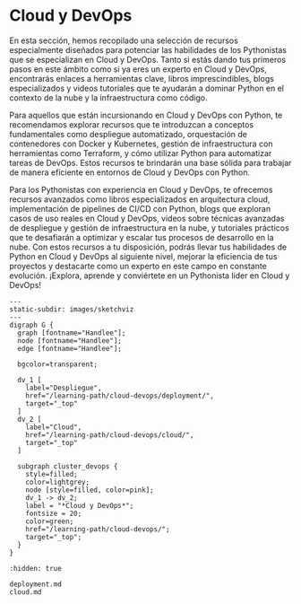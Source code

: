 # Cloud y DevOps

En esta sección, hemos recopilado una selección de recursos especialmente
diseñados para potenciar las habilidades de los Pythonistas que se especializan
en Cloud y DevOps. Tanto si estás dando tus primeros pasos en este ámbito como
si ya eres un experto en Cloud y DevOps, encontrarás enlaces a herramientas
clave, libros imprescindibles, blogs especializados y videos tutoriales que te
ayudarán a dominar Python en el contexto de la nube y la infraestructura como
código.

Para aquellos que están incursionando en Cloud y DevOps con Python, te
recomendamos explorar recursos que te introduzcan a conceptos fundamentales como
despliegue automatizado, orquestación de contenedores con Docker y Kubernetes,
gestión de infraestructura con herramientas como Terraform, y cómo utilizar
Python para automatizar tareas de DevOps. Estos recursos te brindarán una base
sólida para trabajar de manera eficiente en entornos de Cloud y DevOps con
Python.

Para los Pythonistas con experiencia en Cloud y DevOps, te ofrecemos recursos
avanzados como libros especializados en arquitectura cloud, implementación de
pipelines de CI/CD con Python, blogs que exploran casos de uso reales en Cloud y
DevOps, videos sobre técnicas avanzadas de despliegue y gestión de
infraestructura en la nube, y tutoriales prácticos que te desafiarán a optimizar
y escalar tus procesos de desarrollo en la nube. Con estos recursos a tu
disposición, podrás llevar tus habilidades de Python en Cloud y DevOps al
siguiente nivel, mejorar la eficiencia de tus proyectos y destacarte como un
experto en este campo en constante evolución. ¡Explora, aprende y conviértete en
un Pythonista líder en Cloud y DevOps!

```{sketchviz}
---
static-subdir: images/sketchviz
---
digraph G {
  graph [fontname="Handlee"];
  node [fontname="Handlee"];
  edge [fontname="Handlee"];

  bgcolor=transparent;
  
  dv_1 [
    label="Despliegue",
    href="/learning-path/cloud-devops/deployment/", 
    target="_top"
  ]
  dv_2 [
    label="Cloud",
    href="/learning-path/cloud-devops/cloud/", 
    target="_top"
  ]
  
  subgraph cluster_devops {
    style=filled;
    color=lightgrey;
    node [style=filled, color=pink];
    dv_1 -> dv_2;
    label = "*Cloud y DevOps*";
    fontsize = 20;
    color=green;
    href="/learning-path/cloud-devops/";
    target="_top";
  }
}
```

```{toctree}
:hidden: true

deployment.md
cloud.md
```
